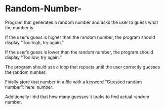 # Random-Number-
Program that generates a random number and asks the user to guess what the number is.

If the user’s guess is higher than the random number, the program should display “Too high, try again.”

If the user’s guess is lower than the random number, the program should display “Too low, try again.” 

The program should use a loop that repeats until the user correctly guesses the random number. 

Finally store that number in a file with a keyword "Guessed random number": here_number.

Additionally i did that how many guesses it tooks to find actual random number.
